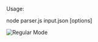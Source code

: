 Usage:

node parser.js input.json [options]

![Regular Mode](/http://jwonsever.com/wp/wp-content/uploads/2019/10/Flame_Regular_Mode.png)
